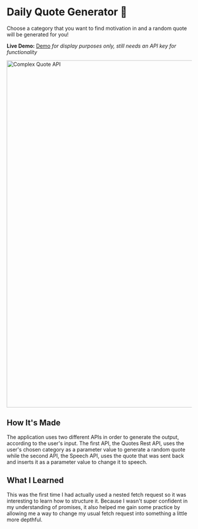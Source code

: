 # Daily Quote Generator 📰

Choose a category that you want to find motivation in and a random quote will be generated for you!

**Live Demo:** <a href="https://quote-generator-jenna-nguyen.netlify.app/">Demo</a><i> for display purposes only, still needs an API key for functionality</i>

<img width="946" alt="Complex Quote API" src="https://user-images.githubusercontent.com/88993361/138136416-ed85a64f-f566-4f96-b445-d3579def31fa.png">

## How It's Made

The application uses two different APIs in order to generate the output, according to the user's input. The first API, the Quotes Rest API, uses the user's chosen category as a parameter value to generate a random quote while the second API, the Speech API, uses the quote that was sent back and inserts it as a parameter value to change it to speech.

## What I Learned
This was the first time I had actually used a nested fetch request so it was interesting to learn how to structure it. Because I wasn't super confident in my understanding of promises, it also helped me gain some practice by allowing me a way to change my usual fetch request into something a little more depthful.
